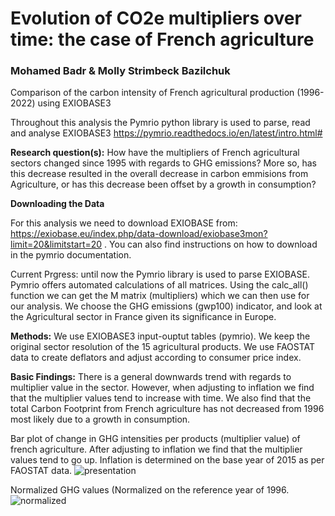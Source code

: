 # Evolution of CO2e multipliers over time: the case of French agriculture
### Mohamed Badr & Molly Strimbeck Bazilchuk 

Comparison of the carbon intensity of French agricultural production (1996-2022) using EXIOBASE3

Throughout this analysis the Pymrio python library is used to parse, read and analyse EXIOBASE3
https://pymrio.readthedocs.io/en/latest/intro.html#

**Research question(s):**  How have the multipliers of French agricultural sectors changed since 1995 with regards to GHG emissions? More so, has this decrease resulted in the overall decrease in carbon emmisions from Agriculture, or has this decrease been offset by a growth in consumption?

**Downloading the Data**

For this analysis we need to download EXIOBASE from: https://exiobase.eu/index.php/data-download/exiobase3mon?limit=20&limitstart=20 . You can also find instructions on how to download in the pymrio documentation. 

Current Prgress: until now the Pymrio library is used to parse EXIOBASE. Pymrio offers automated calculations of all matrices. Using the calc_all() function we can get the M matrix (multipliers) which we can then use for our analysis. We choose the GHG emissions (gwp100) indicator, and look at the Agricultural sector in France given its significance in Europe. 

**Methods:**
We use EXIOBASE3 input-ouptut tables (pymrio). We keep the original sector resolution of the 15 agricultural products. We use FAOSTAT data to create deflators and adjust according to consumer price index. 

**Basic Findings:**
There is a general downwards trend with regards to multiplier value in the sector. However, when adjusting to inflation we find that the multiplier values tend to increase with time. We also find that the total Carbon Footprint from French agriculture has not decreased from 1996 most likely due to a growth in consumption.  

Bar plot of change in GHG intensities per products (multiplier value) of french agriculture. After adjusting to inflation we find that the multiplier values tend to go up. Inflation is determined on the base year of 2015 as per FAOSTAT data. 
![presentation](https://user-images.githubusercontent.com/62759252/165483957-c1936ebf-fce6-4193-b058-04fbbe947caa.jpg)



Normalized GHG values (Normalized on the reference year of 1996. 
![normalized](https://user-images.githubusercontent.com/62759252/165484219-5d7336fc-8ddc-452e-9f04-43273db033d6.jpg)




